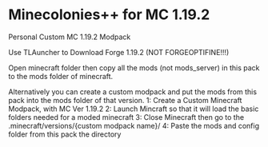 # Minecolonies++ for MC 1.19.2
Personal Custom MC 1.19.2 Modpack

Use TLAuncher to Download Forge 1.19.2 (NOT FORGEOPTIFINE!!!)

Open minecraft folder then copy all the mods (not mods_server) in this pack to the mods folder of minecraft.

Alternatively you can create a custom modpack and put the mods from this pack into the mods folder of that version.
1: Create a Custom Minecraft Modpack, with MC Ver 1.19.2
2: Launch Mincraft so that it will load the basic folders needed for a moded minecraft
3: Close Minecraft then go to the .minecraft/versions/{custom modpack name}/
4: Paste the mods and config folder from this pack the directory
